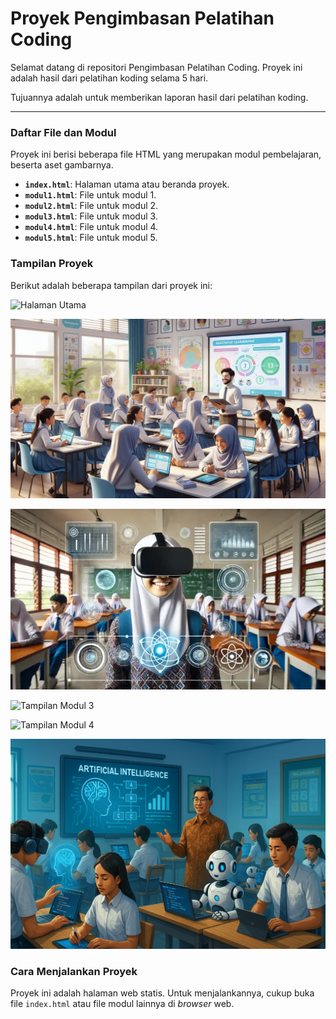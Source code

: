 # Proyek Pengimbasan Pelatihan Coding

Selamat datang di repositori Pengimbasan Pelatihan Coding. Proyek ini adalah hasil dari pelatihan koding selama 5 hari.

Tujuannya adalah untuk memberikan laporan hasil dari pelatihan koding.

---

### Daftar File dan Modul

Proyek ini berisi beberapa file HTML yang merupakan modul pembelajaran, beserta aset gambarnya.

* **`index.html`**: Halaman utama atau beranda proyek.
* **`modul1.html`**: File untuk modul 1.
* **`modul2.html`**: File untuk modul 2.
* **`modul3.html`**: File untuk modul 3.
* **`modul4.html`**: File untuk modul 4.
* **`modul5.html`**: File untuk modul 5.

### Tampilan Proyek

Berikut adalah beberapa tampilan dari proyek ini:

![Halaman Utama](gambaberandaindex.jpg)

![Tampilan Modul 1](gambarmodul1.jpg)

![Tampilan Modul 2](gambarmodul2.jpg)

![Tampilan Modul 3](gambarmodul33.jpg.png)

![Tampilan Modul 4](gambarmodul4.jpg)

![Tampilan Modul 5](gambarmodul55.jpg)
### Cara Menjalankan Proyek

Proyek ini adalah halaman web statis. Untuk menjalankannya, cukup buka file `index.html` atau file modul lainnya di _browser_ web.
